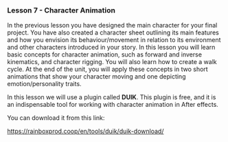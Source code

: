 ### Lesson 7 - Character Animation

In the previous lesson you have designed the main character for your final project. You have also created a character sheet outlining its main features and how you envision its behaviour/movement in relation to its environment and other characters introduced in your story. In this lesson you will learn basic concepts for character animation, such as forward and inverse kinematics, and character rigging. You will also learn how to create a walk cycle. At the end of the unit, you will apply these concepts in two short animations that show your character moving and one depicting emotion/personality traits.

In this lesson we will use a plugin called **DUIK**. This plugin is free, and it is an indispensable tool for working with character animation in After effects.

You can download it from this link:

https://rainboxprod.coop/en/tools/duik/duik-download/


